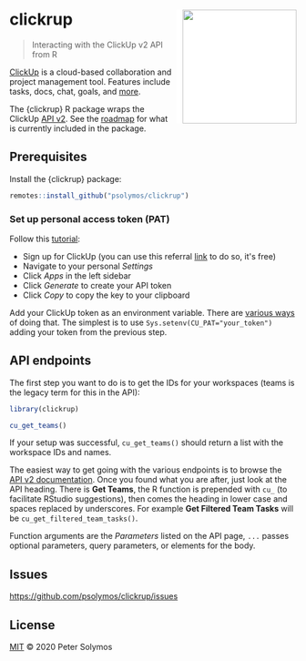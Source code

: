 # clickrup <img src="https://raw.githubusercontent.com/psolymos/clickrup/master/inst/images/clickrup.jpg" align="right" style="padding-left:10px;background-color:white;" width="200px" />
> Interacting with the ClickUp v2 API from R

[ClickUp](https://clickup.com/?noRedirect=true) is a cloud-based collaboration and project management tool. 
Features include tasks, docs, chat, goals, and [more](https://clickup.com/features).

The {clickrup} R package wraps the ClickUp [API v2](https://clickup.com/api). 
See the [roadmap](https://github.com/psolymos/clickrup/issues/1) for what is currently included in the package.

## Prerequisites

Install the {clickrup} package:

```R
remotes::install_github("psolymos/clickrup")
```

### Set up personal access token (PAT)

Follow this [tutorial](https://docs.clickup.com/en/articles/1367130-getting-started-with-the-clickup-api):

- Sign up for ClickUp (you can use this referral [link](https://clickup.com?fp_ref=peter51) to do so, it's free)
- Navigate to your personal *Settings* 
- Click *Apps* in the left sidebar
- Click *Generate* to create your API token
- Click *Copy* to copy the key to your clipboard 

Add your ClickUp token as an environment variable. There are 
[various ways](https://stackoverflow.com/questions/12291418/how-can-i-make-r-read-my-environmental-variables) of doing that. 
The simplest is to use `Sys.setenv(CU_PAT="your_token")` adding your token from the previous step.

## API endpoints

The first step you want to do is to get the IDs for your workspaces (teams is the legacy term for this in the API):

```R
library(clickrup)

cu_get_teams()
```

If your setup was successful, `cu_get_teams()` should return a list with the workspace IDs and names.

The easiest way to get going with the various endpoints is to browse the [API v2 documentation](https://clickup.com/api).
Once you found what you are after, just look at the API heading. There is **Get Teams**, the R function
is prepended with `cu_` (to facilitate RStudio suggestions), then comes the heading in lower case and spaces replaced by underscores.
For example **Get Filtered Team Tasks** will be `cu_get_filtered_team_tasks()`.

Function arguments are the *Parameters* listed on the API page, `...` passes optional parameters, query parameters, 
or elements for the body.

## Issues

https://github.com/psolymos/clickrup/issues

## License

[MIT](LICENSE) &copy; 2020 Peter Solymos
